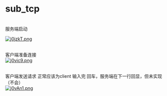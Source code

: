 # sub_tcp

<br>服务端启动</br>

[![j0jzkT.png](https://s1.ax1x.com/2022/07/08/j0jzkT.png)](https://imgtu.com/i/j0jzkT)

<br>客户端准备连接</br>
[![j0vic9.png](https://s1.ax1x.com/2022/07/08/j0vic9.png)](https://imgtu.com/i/j0vic9)

<br>客户端发送请求 正常应该为client 输入完 回车，服务端在下一行回显，但未实现（不会）</br>
[![j0vAn1.png](https://s1.ax1x.com/2022/07/08/j0vAn1.png)](https://imgtu.com/i/j0vAn1)
